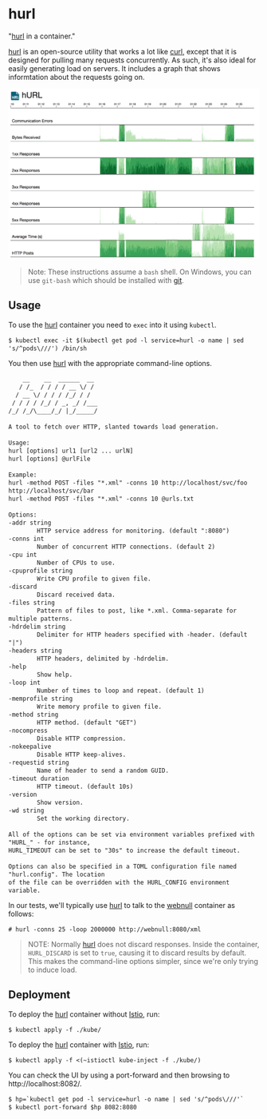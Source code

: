 # hurl

"[hurl] in a container."

[hurl] is an open-source utility that works a lot like [curl], except that it is designed for pulling many requests concurrently. As such, it's also ideal for easily generating load on servers. It includes a graph that shows informtation about the requests going on.

![graph](hurl.png)

> Note: These instructions assume a `bash` shell. On Windows, you can use `git-bash` which should be installed with [git](https://git-scm.com/).

## Usage

To use the [hurl] container you need to `exec` into it using `kubectl`.

    $ kubectl exec -it $(kubectl get pod -l service=hurl -o name | sed 's/^pods\///') /bin/sh

You then use [hurl] with the appropriate command-line options.

        __    __  ______  __ 
       / /_  / / / / __ \/ / 
      / __ \/ / / / /_/ / /  
     / / / / /_/ / _, _/ /___
    /_/ /_/\____/_/ |_/_____/

    A tool to fetch over HTTP, slanted towards load generation.

    Usage:
    hurl [options] url1 [url2 ... urlN]
    hurl [options] @urlFile

    Example:
    hurl -method POST -files "*.xml" -conns 10 http://localhost/svc/foo http://localhost/svc/bar
    hurl -method POST -files "*.xml" -conns 10 @urls.txt

    Options:
    -addr string
            HTTP service address for monitoring. (default ":8080")
    -conns int
            Number of concurrent HTTP connections. (default 2)
    -cpu int
            Number of CPUs to use.
    -cpuprofile string
            Write CPU profile to given file.
    -discard
            Discard received data.
    -files string
            Pattern of files to post, like *.xml. Comma-separate for multiple patterns.
    -hdrdelim string
            Delimiter for HTTP headers specified with -header. (default "|")
    -headers string
            HTTP headers, delimited by -hdrdelim.
    -help
            Show help.
    -loop int
            Number of times to loop and repeat. (default 1)
    -memprofile string
            Write memory profile to given file.
    -method string
            HTTP method. (default "GET")
    -nocompress
            Disable HTTP compression.
    -nokeepalive
            Disable HTTP keep-alives.
    -requestid string
            Name of header to send a random GUID.
    -timeout duration
            HTTP timeout. (default 10s)
    -version
            Show version.
    -wd string
            Set the working directory.

    All of the options can be set via environment variables prefixed with "HURL_" - for instance,
    HURL_TIMEOUT can be set to "30s" to increase the default timeout.

    Options can also be specified in a TOML configuration file named "hurl.config". The location
    of the file can be overridden with the HURL_CONFIG environment variable.

In our tests, we'll typically use [hurl] to talk to the [webnull] container as follows:

    # hurl -conns 25 -loop 2000000 http://webnull:8080/xml

> NOTE: Normally [hurl] does not discard responses. Inside the container, `HURL_DISCARD` is set to `true`, causing it to discard results by default. This makes the command-line options simpler, since we're only trying to induce load.

## Deployment

To deploy the [hurl] container without [Istio], run:

    $ kubectl apply -f ./kube/

To deploy the [hurl] container with [Istio], run:

    $ kubectl apply -f <(~istioctl kube-inject -f ./kube/)

You can check the UI by using a port-forward and then browsing to http://localhost:8082/.

    $ hp=`kubectl get pod -l service=hurl -o name | sed 's/^pods\///'`
    $ kubectl port-forward $hp 8082:8080

[hurl]: https://github.com/ancientlore/hurl
[curl]: https://curl.haxx.se/
[webnull]: https://github.com/ancientlore/webnull
[Istio]: https://istio.io/
